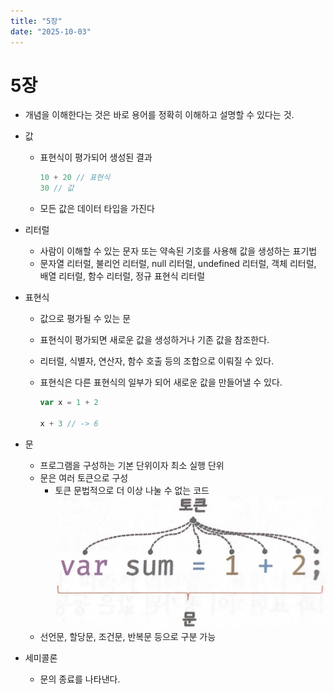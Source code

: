 ```yaml
---
title: "5장"
date: "2025-10-03"
---
```


# 5장

- 개념을 이해한다는 것은 바로 용어를 정확히 이해하고 설명할 수 있다는 것.
- 값
  - 표현식이 평가되어 생성된 결과
    ```jsx
    10 + 20 // 표현식
    30 // 값
    ```
  - 모든 값은 데이터 타입을 가진다
- 리터럴
  - 사람이 이해할 수 있는 문자 또는 약속된 기호를 사용해 값을 생성하는 표기법
  - 문자열 리터럴, 불리언 리터럴, null 리터럴, undefined 리터럴, 객체 리터럴, 배열 리터럴, 함수 리터럴, 정규 표현식 리터럴
- 표현식

  - 값으로 평가될 수 있는 문
  - 표현식이 평가되면 새로운 값을 생성하거나 기존 값을 참조한다.
  - 리터럴, 식별자, 연산자, 함수 호출 등의 조합으로 이뤄질 수 있다.
  - 표현식은 다른 표현식의 일부가 되어 새로운 값을 만들어낼 수 있다.

    ```jsx
    var x = 1 + 2

    x + 3 // -> 6
    ```

- 문
  - 프로그램을 구성하는 기본 단위이자 최소 실행 단위
  - 문은 여러 토큰으로 구성
    - 토큰
      문법적으로 더 이상 나눌 수 없는 코드
      ![문과 토큰 이미지](/src/images/975868f5-0b0f-462b-a927-40bc760791c8.png)
  - 선언문, 할당문, 조건문, 반복문 등으로 구분 가능
- 세미콜론

  - 문의 종료를 나타낸다.
